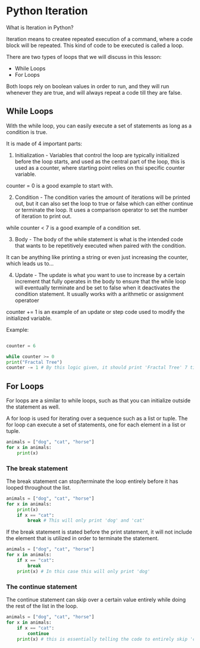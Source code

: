 # Python Iteration
What is Iteration in Python?

Iteration means to createe repeated execution of a command, where a code block will be repeated. This kind of code to be executed is called a loop.

There are two types of loops that we will discuss in this lesson:

- While Loops
- For Loops

Both loops rely on boolean values in order to run, and they will run whenever they are true, and will always repeat a code till they are false.

## While Loops

With the while loop, you can easily execute a set of statements as long as a condition is true.

It is made of 4 important parts:

1. Initialization - Variables that control the loop are typically initialized before the loop starts, and used as the central part of the loop, this is used as a counter, where starting point relies on thsi specific counter variable.

counter = 0 is a good example to start with.

2. Condition - The condition varies the amount of iterations will be printed out, but it can also set the loop to true or false which can either continue or terminate the loop. It uses a comparison operator to set the number of iteration to print out.

while counter < 7 is a good example of a condition set.

3. Body - The body of the while statement is what is the intended code that wants to be repetitively executed when paired with the condition.

It can be anything like printing a string or even just increasing the counter, which leads us to...

4. Update - The update is what you want to use to increase by a certain increment that fully operates in the body to ensure that the while loop will eventually terminate and be set to false when it deactivates the condition statement. It usually works with a arithmetic or assignment operatoer

counter += 1 is an example of an update or step code used to modify the initialized variable.

Example:
```python

counter = 6

while counter >= 0 
print("Fractal Tree")
counter -= 1 # By this logic given, it should print 'Fractal Tree' 7 times.
```

## For Loops

For loops are a similar to while loops, such as that you can initialize outside the statement as well.

A for loop is used for iterating over a sequence such as a list or tuple. The for loop can execute a set of statements, one for each element in a list or tuple.

```python
animals = ["dog", "cat", "horse"]
for x in animals:
    print(x)
```

### The break statement

The break statement can stop/terminate the loop entirely before it has looped throughout the list.

```python
animals = ["dog", "cat", "horse"]
for x in animals:
    print(x)
    if x == "cat":
        break # This will only print 'dog' and 'cat'
```

If the break statement is stated before the print statement, it will not include the element that is utilized in order to terminate the statement.

```python
animals = ["dog", "cat", "horse"]
for x in animals:
    if x == "cat":
        break
    print(x) # In this case this will only print 'dog'

```

### The continue statement

The continue statement can skip over a certain value entirely while doing the rest of the list in the loop.

```python
animals = ["dog", "cat", "horse"]
for x in animals:
    if x == "cat":
        continue
    print(x) # this is essentially telling the code to entirely skip 'cat' and print 'dog' and 'horse'
```
